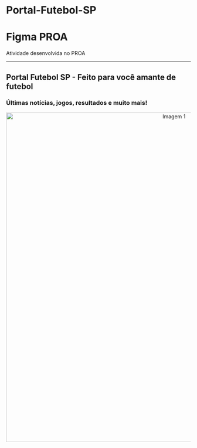 # Portal-Futebol-SP
# Figma PROA 
Atividade desenvolvida no PROA
<hr>

<h2> Portal Futebol SP - Feito para você amante de futebol</a></h2>
<h3>Últimas notícias, jogos, resultados e muito mais!</a></h3>

<center> <img src="https://github.com/BrunoJaidan/Portal-Futebol-SP/blob/main/futebolSP.png" alt="Imagem 1" width="900"> </center>
